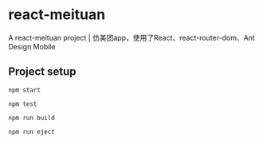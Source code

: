 # react-meituan

A react-meituan project | 仿美团app，使用了React、react-router-dom、Ant Design Mobile

## Project setup
```
npm start
```

```
npm test
```

```
npm run build
```

```
npm run eject
```